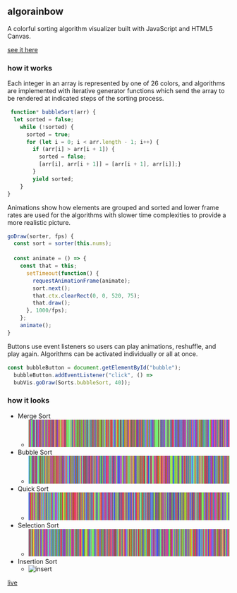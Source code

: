## algorainbow

A colorful sorting algorithm visualizer built with JavaScript and HTML5 Canvas.

[see it here](http://kerinhayes.com/algorainbow)

### how it works

Each integer in an array is represented by one of 26 colors, and algorithms are implemented with iterative generator functions which send the array to be rendered at indicated steps of the sorting process.


```JavaScript
 function* bubbleSort(arr) {
  let sorted = false;
    while (!sorted) {
      sorted = true;
      for (let i = 0; i < arr.length - 1; i++) {
        if (arr[i] > arr[i + 1]) {
          sorted = false;
          [arr[i], arr[i + 1]] = [arr[i + 1], arr[i]];}
        }
        yield sorted;
    }
}
```

Animations show how elements are grouped and sorted and lower frame rates are used for the algorithms with slower time complexities to provide a more realistic picture.

```JavaScript
goDraw(sorter, fps) {
  const sort = sorter(this.nums);

  const animate = () => {
    const that = this;
      setTimeout(function() {
        requestAnimationFrame(animate);
        sort.next();
        that.ctx.clearRect(0, 0, 520, 75);
        that.draw();
      }, 1000/fps);
    };
    animate();
}
```

Buttons use event listeners so users can play animations, reshuffle, and play again.  Algorithms can be activated individually or all at once.

```JavaScript
const bubbleButton = document.getElementById("bubble");
  bubbleButton.addEventListener("click", () =>
  bubVis.goDraw(Sorts.bubbleSort, 40));
```

### how it looks

* Merge Sort
  * ![merge](https://github.com/kerinhayes/algorainbow/blob/master/images/merge-gif.gif)
* Bubble Sort
  * ![bubble](https://github.com/kerinhayes/algorainbow/blob/master/images/bubble-gif.gif)
* Quick Sort
  * ![quick](https://github.com/kerinhayes/algorainbow/blob/master/images/quick-gif.gif)
* Selection Sort
  * ![select](https://github.com/kerinhayes/algorainbow/blob/master/images/select-gif.gif)
* Insertion Sort
  * ![insert](https://github.com/kerinhayes/algorainbow/blob/master/images/insert.gif)

[live](http://kerinhayes.com/algorainbow)
